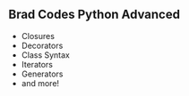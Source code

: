 ## Brad Codes Python Advanced

- Closures
- Decorators
- Class Syntax
- Iterators
- Generators
- and more!